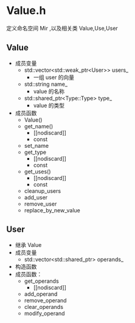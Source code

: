# Value.h

定义命名空间 Mir ,以及相关类 Value,Use,User



## Value

+ 成员变量
  + std::vector\<std::weak_ptr\<User>> users_
    + 一组 user 的向量
  + std::string name_
    + value 的名称
  + std::shared_ptr\<Type::Type> type_
    + value 的类型
+ 成员函数
  + Value()
  + get_name()
    + [[nodiscard]]
    + const
  + set_name
  + get_type
    + [[nodiscard]]
    + const
  + get_uses()
    + [[nodiscard]]
    + const
  + cleanup_users
  + add_user
  + remove_user
  + replace_by_new_value

## User

+ 继承 Value
+ 成员变量
  + std::vector\<std::shared_ptr<Value>> operands_
+ 构造函数
+ 成员函数：
  + get_operands
    + [[nodiscard]]
  + add_operand
  + remove_operand
  + clear_operands
  + modify_operand
